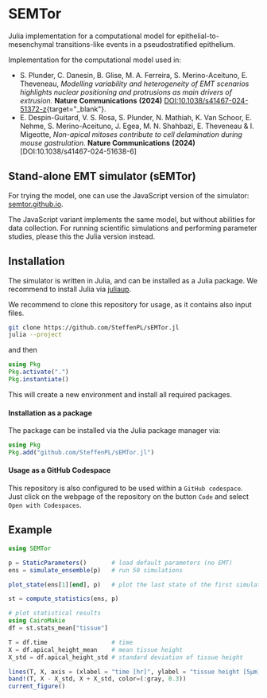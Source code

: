 # SEMTor
<!--
[![Stable](https://img.shields.io/badge/docs-stable-blue.svg)](https://SteffenPL.github.io/sEMTor.jl/stable/)
[![Dev](https://img.shields.io/badge/docs-dev-blue.svg)](https://SteffenPL.github.io/sEMTor.jl/dev/)
[![Build Status](https://github.com/SteffenPL/sEMTor.jl/actions/workflows/CI.yml/badge.svg?branch=main)](https://github.com/SteffenPL/sEMTor.jl/actions/workflows/CI.yml?query=branch%3Amain)
[![Coverage](https://codecov.io/gh/SteffenPL/sEMTor.jl/branch/main/graph/badge.svg)](https://codecov.io/gh/SteffenPL/sEMTor.jl)
-->

Julia implementation for a computational model for epithelial-to-mesenchymal transitions-like events in a pseudostratified epithelium.

Implementation for the computational model used in:
- S. Plunder, C. Danesin, B. Glise, M. A. Ferreira, S. Merino-Aceituno, E. Theveneau, _Modelling variability and heterogeneity of EMT scenarios highlights nuclear positioning and protrusions as main drivers of extrusion._ **Nature Communications** **(2024)** [DOI:10.1038/s41467-024-51372-z](https://doi.org/10.1038/s41467-024-51372-z){target="_blank"}.
- E. Despin-Guitard, V. S. Rosa, S. Plunder, N. Mathiah, K. Van Schoor, E. Nehme, S. Merino-Aceituno, J. Egea, M. N. Shahbazi, E. Theveneau & I. Migeotte, _Non-apical mitoses contribute to cell delamination during mouse gastrulation._ **Nature Communications** **(2024)** [DOI:10.1038/s41467-024-51638-6]


## Stand-alone EMT simulator (sEMTor)

For trying the model, one can use the JavaScript version of the simulator:
[semtor.github.io](https://semtor.github.io).

The JavaScript variant implements the same model, but without abilities for data collection. 
For running scientific simulations and performing parameter studies, please this the Julia version instead.

## Installation

The simulator is written in Julia, and can be installed as a Julia package. We recommend to install 
Julia via [juliaup](https://github.com/JuliaLang/juliaup).

We recommend to clone this repository for usage, as it contains also input files. 
```bash
git clone https://github.com/SteffenPL/sEMTor.jl
julia --project
```
and then
```julia
using Pkg
Pkg.activate(".")
Pkg.instantiate()
```
This will create a new environment and install all required packages.


#### Installation as a package 

The package can be installed via the Julia package manager via: 
```julia
using Pkg
Pkg.add("github.com/SteffenPL/sEMTor.jl")
```

#### Usage as a GitHub Codespace

This repository is also configured to be used within a `GitHub codespace`. Just click 
on the webpage of the repository on the button `Code` and select `Open with Codespaces`.

## Example 

```julia
using SEMTor 

p = StaticParameters()       # load default parameters (no EMT)
ens = simulate_ensemble(p)   # run 50 simulations

plot_state(ens[1][end], p)   # plot the last state of the first simulation 

st = compute_statistics(ens, p)

# plot statistical results
using CairoMakie
df = st.stats_mean["tissue"]

T = df.time                  # time
X = df.apical_height_mean    # mean tissue height
X_std = df.apical_height_std # standard deviation of tissue height

lines(T, X, axis = (xlabel = "time [hr]", ylabel = "tissue height [5µm]"))
band!(T, X - X_std, X + X_std, color=(:gray, 0.3))
current_figure()
```

<!---
## Usage

The parameters for the EMT model can be provided either as TOML files or as XLSX files. 
Here, we show how to load XLSX files provided in the repository folder.

```julia
using SEMTor 

# Load parameters from XLSX files into a dictionary
params = load_parameters("params.xlsx")

# Modify parameters (if needed)
setvalue!(params, "emt.lifespan.min", 9.0)
setvalue!(params, "emt.lifespan.max", 10.0)

# Convert to a static type for efficient simulations
p = StaticParameters(params)

states = simulate(p)

# Plot the results
plot_states(states)
```

### Statistical analysis

The simulator can be used to perform statistical analysis of the EMT model. 
For this is it useful to run simulations in parallel. This requires to start Julia with multiple threads:

```bash
julia -t auto
```

The following example shows how to run 100 simulations in parallel and collect the results in a `DataFrame`:

```julia
using DataFrames
using SEMTOR 

# Load parameters from XLSX files into a dictionary
p = StaticParameters(load_parameters("params.xlsx"))

# Run 100 simulations in parallel
ensemble_sims = simulate_parallel(p, 100)

# Calculate statistics from ensemble simulations
statistics = compute_statistics(ensemble_sims, p)

# Save different types of statistics in separate files
save_statistics("output_folder", statistics)
```

### Heterogeneous input parameters

In the XLSX file and the TOML file, it is possible to define parameter ranges instead of single values.
This allows to run simulations with heterogeneous input parameters.

Ranges can be defined as follows, where 'a', 'b' and 'c' need to be replaced with numbers and 'p' a percentage value:
```
(a, b)  # Uniform distribution between a and b
(a, b, p% c)  # Uniform distribution between a and b, with p% of the values are set to 'c'
```

We note that values can be set to 'Inf' for infinity.
-->
